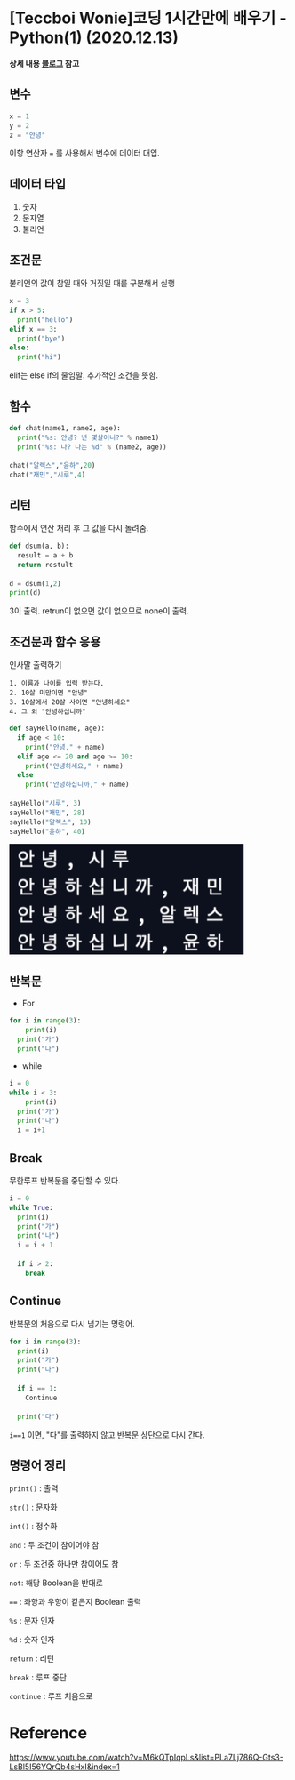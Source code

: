 # [Teccboi Wonie]코딩 1시간만에 배우기 -Python(1) (2020.12.13)



**상세 내용 [블로그](https://greedysiru.tistory.com/23) 참고**



## 변수

```python
x = 1
y = 2
z = "안녕"
```

이항 연산자 `=`  를 사용해서 변수에 데이터 대입.



## 데이터 타입

1. 숫자
2. 문자열
3. 불리언



## 조건문

불리언의 값이 참일 때와 거짓일 때를 구분해서 실행

```python
x = 3
if x > 5:
  print("hello")
elif x == 3:
  print("bye")
else:
  print("hi")
```

elif는 else if의 줄임말. 추가적인 조건을 뜻함.



## 함수

```python
def chat(name1, name2, age):
  print("%s: 안녕? 넌 몇살이니?" % name1)
  print("%s: 나? 나는 %d" % (name2, age))
  
chat("알렉스","윤하",20)
chat("재민","시루",4)
```



## 리턴

함수에서 연산 처리 후 그 값을 다시 돌려줌.

```python
def dsum(a, b):
  result = a + b
  return restult

d = dsum(1,2)
print(d)
```

3이 출력. retrun이 없으면 값이 없으므로 none이 출력.



## 조건문과 함수 응용

인사말 출력하기

	1. 이름과 나이를 입력 받는다.
	2. 10살 미만이면 "안녕"
	3. 10살에서 20살 사이면 "안녕하세요"
	4. 그 외 "안녕하십니까"

```python
def sayHello(name, age):
  if age < 10:
    print("안녕," + name)
  elif age <= 20 and age >= 10:
    print("안녕하세요," + name)
  else
  	print("안녕하십니까," + name)
    
sayHello("시루", 3)
sayHello("재민", 28)
sayHello("알렉스", 10)
sayHello("윤하", 40)
```

![인사말](./images/Python1-1.png)



## 반복문

* For

```python
for i in range(3):
	print(i)
  print("가")
  print("나")
```



* while

```python
i = 0
while i < 3:
	print(i)
  print("가")
  print("나")
  i = i+1
```



## Break

무한루프 반복문을 중단할 수 있다.

```python
i = 0
while True:
  print(i)
  print("가")
  print("나")
  i = i + 1
  
  if i > 2:
    break
```



## Continue

반복문의 처음으로 다시 넘기는 명령어.

```python
for i in range(3):
  print(i)
  print("가")
  print("나")
  
  if i == 1:
    Continue
    
  print("다") 
```

`i==1` 이면, "다"를 출력하지 않고 반복문 상단으로 다시 간다.



## 명령어 정리

`print()` : 출력

`str()` : 문자화

`int()` :  정수화

`and` : 두 조건이 참이어야 참

`or` : 두 조건중 하나만 참이어도 참

`not`: 해당 Boolean을 반대로

`==` : 좌항과 우항이 같은지 Boolean 출력

`%s` : 문자 인자

`%d` : 숫자 인자

`return` : 리턴

`break` : 루프 중단

`continue` : 루프 처음으로



# Reference

https://www.youtube.com/watch?v=M6kQTpIqpLs&list=PLa7Lj786Q-Gts3-LsBl5I56YQrQb4sHxI&index=1


